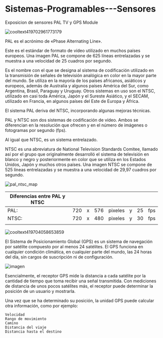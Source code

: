 # Sistemas-Programables---Sensores
Exposicion de sensores  PAL TV y GPS Module

![cooltext419702961773179](https://user-images.githubusercontent.com/71404620/191367333-fd66e8dd-25f1-4845-a7dd-9e97fff40ef5.png)

PAL es el acrónimo de «Phase Alternating Line».

Este es el estándar de formato de vídeo utilizado en muchos países europeos. Una imagen PAL se compone de 625 líneas entrelazadas y se muestra a una velocidad de 25 cuadros por segundo.

Es el nombre con el que se designa al sistema de codificación utilizado en la transmisión de señales de televisión analógica en color en la mayor parte del mundo. Se utiliza en la mayoría de los países africanos, asiáticos y europeos, además de Australia y algunos países América del Sur, como Argentina, Brasil, Paraguay y Uruguay. Otros sistemas en uso son el NTSC, utilizado en casi toda América, Japón y el Sureste Asiático, y el SECAM, utilizado en Francia, en algunos países del Este de Europa y África. 

El sistema PAL deriva del NTSC, incorporando algunas mejoras técnicas. 

PAL y NTSC son dos sistemas de codificación de vídeo. Ambos se diferencian en la resolución que ofrecen y en el número de imágenes o fotogramas por segundo (fps).

Al igual que NTSC, es un sistema entrelazado.

NTSC es una abreviatura de National Television Standards Comitee, llamado así por el grupo que originalmente desarrolló el sistema de televisión en blanco y negro y posteriormente en color que se utiliza en los Estados Unidos, Japón y muchos otros países. Una imagen NTSC se compone de 525 líneas entrelazadas y se muestra a una velocidad de 29,97 cuadros por segundo.

![pal_ntsc_map](https://user-images.githubusercontent.com/71404620/191367626-f023debb-8c62-40b1-ad0c-c7445553331e.jpg)


| **Diferencias entre PAL y NTSC** |  |  |  |  |  |  |  |
|---|---|---|---|---|---|---|---|
| PAL: | 720 | x | 576 | pixeles | y | 25 | fps |
| NTSC: | 720 | x | 480 | pixeles | y | 30 | fps |
|  |  |  |  |  |  |  |  |




![cooltext419704058653859](https://user-images.githubusercontent.com/71404620/191369763-6c60da51-9a90-4862-a02b-b20a09440e19.png)

El Sistema de Posicionamiento Global (GPS) es un sistema de navegación por satélite compuesto por al menos 24 satélites. El GPS funciona en cualquier condición climática, en cualquier parte del mundo, las 24 horas del día, sin cargos de suscripción ni de configuración.


![imagen](https://user-images.githubusercontent.com/71404620/191583668-e1fd0429-a73d-45aa-ae44-469e7f01f594.png)

 Esencialmente, el receptor GPS mide la distancia a cada satélite por la cantidad de tiempo que toma recibir una señal transmitida. Con mediciones de distancia de unos pocos satélites más, el receptor puede determinar la posición de un usuario y mostrarla.
 
 Una vez que se ha determinado su posición, la unidad GPS puede calcular otra información, como por ejemplo:

    Velocidad
    Rango de movimiento
    Camino
    Distancia del viaje
    Distancia hasta el destino

